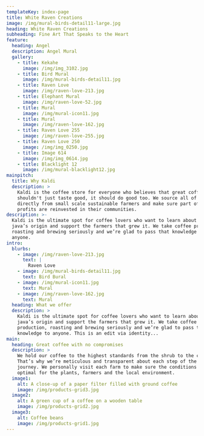 ```yaml
---
templateKey: index-page
title: White Raven Creations
image: /img/mural-birds-detail11-large.jpg
heading: White Raven Creations
subheading: Fine Art That Speaks to the Heart
feature:
  heading: Angel
  description: Angel Mural
  gallery:
    - title: Kekahe
      image: /img/img_3102.jpg
    - title: Bird Mural
      image: /img/mural-birds-detail11.jpg
    - title: Raven Love
      image: /img/raven-love-213.jpg
    - title: Elephant Mural
      image: /img/raven-love-52.jpg
    - title: Mural
      image: /img/mural-icon11.jpg
    - title: Mural
      image: /img/raven-love-162.jpg
    - title: Raven Love 255
      image: /img/raven-love-255.jpg
    - title: Raven Love 250
      image: /img/img_0250.jpg
    - title: Image 614
      image: /img/img_0614.jpg
    - title: Blacklight 12
      image: /img/mural-blacklight12.jpg
mainpitch:
  title: Why Kaldi
  description: >
    Kaldi is the coffee store for everyone who believes that great coffee
    shouldn't just taste good, it should do good too. We source all of our beans
    directly from small scale sustainable farmers and make sure part of the
    profits are reinvested in their communities.
description: >-
  Kaldi is the ultimate spot for coffee lovers who want to learn about their
  java’s origin and support the farmers that grew it. We take coffee production,
  roasting and brewing seriously and we’re glad to pass that knowledge to
  anyone.
intro:
  blurbs:
    - image: /img/raven-love-213.jpg
      text: |
        Raven Love
    - image: /img/mural-birds-detail11.jpg
      text: Bird Bural
    - image: /img/mural-icon11.jpg
      text: Mural
    - image: /img/raven-love-162.jpg
      text: Mural
  heading: What we offer
  description: >
    Kaldi is the ultimate spot for coffee lovers who want to learn about their
    java’s origin and support the farmers that grew it. We take coffee
    production, roasting and brewing seriously and we’re glad to pass that
    knowledge to anyone. This is an edit via identity...
main:
  heading: Great coffee with no compromises
  description: >
    We hold our coffee to the highest standards from the shrub to the cup.
    That’s why we’re meticulous and transparent about each step of the coffee’s
    journey. We personally visit each farm to make sure the conditions are
    optimal for the plants, farmers and the local environment.
  image1:
    alt: A close-up of a paper filter filled with ground coffee
    image: /img/products-grid3.jpg
  image2:
    alt: A green cup of a coffee on a wooden table
    image: /img/products-grid2.jpg
  image3:
    alt: Coffee beans
    image: /img/products-grid1.jpg
---
```



